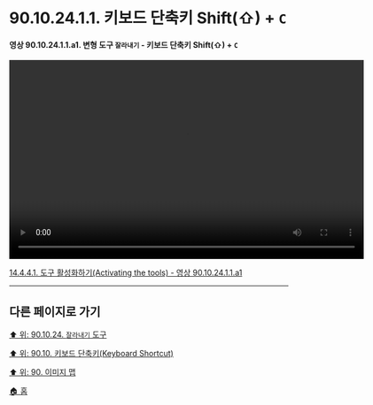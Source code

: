 # 90.10.24.1.1. 키보드 단축키 Shift(⇧) + `C`

<a id="90-10-24-01-01-a1"></a>

#### 영상 90.10.24.1.1.a1. 변형 도구 `잘라내기` - 키보드 단축키 Shift(⇧) + `C`
<video controls="controls" width="640" height="360" src="https://github.com/wonder13662/gimp/assets/15767104/1bdb01dd-4e4f-4476-a729-d5bb27fb6da0"></video>

[14.4.4.1. 도구 활성화하기(Activating the tools) - 영상 90.10.24.1.1.a1](./14-04-04-01-activating_the_tool.md#90-10-24-01-01-a1)

***

## 다른 페이지로 가기

[⬆️ 위: 90.10.24. `잘라내기` 도구](./90-10-24-00-crop.md)

[⬆️ 위: 90.10. 키보드 단축키(Keyboard Shortcut)](./90-10-00-keyboard_shortcut.md)

[⬆️ 위: 90. 이미지 맵](./90-00-image-map.md)

[🏠 홈](./00-home.md)